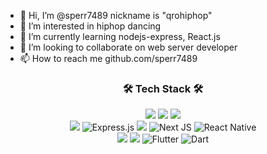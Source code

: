 - 👋 Hi, I’m @sperr7489 nickname is "qrohiphop"
- 👀 I’m interested in hiphop dancing
- 🌱 I’m currently learning nodejs-express, React.js
- 💞️ I’m looking to collaborate on web server developer
- 📫 How to reach me github.com/sperr7489


<!---
sperr7489/sperr7489 is a ✨ special ✨ repository because its `README.md` (this file) appears on your GitHub profile.
You can click the Preview link to take a look at your changes.
--->
<h3 align="center"><b>🛠 Tech Stack 🛠</b></h3>
<div align="center">
        <div>
            <img src="https://img.shields.io/badge/HTML5-E34F26?style=flat-square&logo=HTML5&logoColor=white" /></a>
            <img src="https://img.shields.io/badge/CSS3-1572B6?style=flat-square&logo=CSS3&logoColor=white" /></a> 
            <img
                src="https://img.shields.io/badge/JavaScript-F7DF1E?style=flat-square&logo=JavaScript&logoColor=white" /></a>
        </div>
        <img src="https://img.shields.io/badge/Node.js-339933?style=flat-square&logo=Node.js&logoColor=white" /></a>
        <img class="express" src="https://img.shields.io/badge/express.js-%23404d59.svg?style=flat-square&amp;logo=express&amp;logoColor=%2361DAFB" alt="Express.js">
        <img src="https://img.shields.io/badge/-ReactJs-61DAFB?style=flat-square&logo=react&logoColor=blue" /></a>
        <img src="https://img.shields.io/badge/Next-black?style=flat-square&amp;logo=next.js&amp;logoColor=white" alt="Next JS">
        <img src="https://img.shields.io/badge/react_native-%2320232a.svg?style=flat-square&amp;logo=react&amp;logoColor=%2361DAFB"
            alt="React Native">
        <div>
            <img src="https://img.shields.io/badge/C.programming-00599C?style=flat-square&logo=c%2B%2B&logoColor=white" /></a>
            <img src="https://img.shields.io/badge/MySQL-4479A1?style=flat-square&logo=MySQL&logoColor=white" /></a>
            <img src="https://img.shields.io/badge/Flutter-%2302569B.svg?style=flat-square&amp;logo=Flutter&amp;logoColor=white" alt="Flutter">
            <img src="https://img.shields.io/badge/dart-%230175C2.svg?style=flat-square&amp;logo=dart&amp;logoColor=white" alt="Dart">
        </div>
</div>


